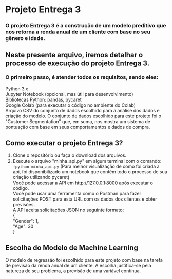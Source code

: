 # Projeto Entrega 3
### O projeto Entrega 3 é a construção de um modelo preditivo que nos retorna a renda anual de um cliente com base no seu gênero e idade.
## Neste presente arquivo, iremos detalhar o processo de execução do projeto Entrega 3.
### O primeiro passo, é atender todos os requisitos, sendo eles: 
Python 3.x <br>
Jupyter Notebook (opcional, mas útil para desenvolvimento) <br>
Bibliotecas Python: pandas, pycaret <br>
Google Colab (para executar o código no ambiente do Colab) <br>
Arquivo CSV do conjunto de dados escolhido para a análise dos dados e criação do modelo. O conjunto de dados escolhido para este projeto foi o "Customer Segmentation" que, em suma, nos mostra um sistema de pontuação com base em seus comportamentos e dados de compra.
## Como executar o projeto Entrega 3?
1. Clone o repositório ou faça o download dos arquivos.
2. Execute o arquivo "minha_api.py" em algum terminal com o comando: `!python minha_api.py` (Para melhor visualização de como foi criada a api, foi disponibilizado um notebook que contém todo o processo de sua criação utilizando pycaret) <br>
Você pode acessar a API em http://127.0.0.1:8000 após executar o código. <br>
Você pode usar uma ferramenta como o Postman para fazer solicitações POST para esta URL com os dados dos clientes e obter previsões.<br>
A API aceita solicitações JSON no seguinte formato: <br>
{ <br>
    "Gender": 1, <br>
    "Age": 30 <br>
}
## Escolha do Modelo de Machine Learning
O modelo de regressão foi escolhido para este projeto com base na tarefa de previsão da renda anual de um cliente. A escolha justifica-se pela natureza de seu problema, a previsão de uma variável contínua.

